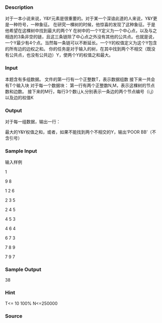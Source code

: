 
### Description

对于一本小说来说，Y&Y元素是很重要的。对于某一个深谙此道的人来说，Y&Y更是一种符号，一种象征。
在研究一棵树的时候，他惊喜的发现了这种象征。于是他希望在这棵树中找到最大的两个Y
在树中的一个Y定义为一个中心点，以及与之相连的3条非空的链，且这三条链除了中心点之外没有其他的公共点。也就是说，一个Y最少有4个点。当然每一条链可以不断延长。一个Y的权值定义为这个Y包含的所有边的边权之和。
你的任务是对于输入的树，在其中找到两个不相交（既没有公共点，也没有公共边）Y，使两个Y的权值之和最大。

<!--EndFragment-->
### Input
本题含有多组数据。
文件的第一行有一个正整数T，表示数据组数
接下来一共会有T个输入块
对于每一个数据块：
第一行有两个正整数N,M，表示这棵树的节点数和边数。
接下来的M行，每行3个数i,j,k,分别表示一条边的两个节点编号（i,j）以及边的权值K



### Output
对于每一组数据，输出一行：

最大的Y&Y权值之和，或者，如果不能找到两个不相交的Y，输出‘POOR BB’（不含引号）

### Sample Input
输入样例

1 

9 8

1 2 6

2 3 5

2 4 5

4 5 3

4 6 4

6 7 3

7 8 9

7 9 7


### Sample Output

38





### Hint

T<= 10 100% N<=250000

### Source
